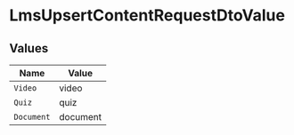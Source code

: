 # LmsUpsertContentRequestDtoValue


## Values

| Name       | Value      |
| ---------- | ---------- |
| `Video`    | video      |
| `Quiz`     | quiz       |
| `Document` | document   |